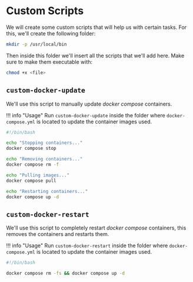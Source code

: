 # Custom Scripts

We will create some custom scripts that will help us with certain tasks. For this, we'll create the following folder:

```bash
mkdir -p /usr/local/bin
```

Then inside this folder we'll insert all the scripts that we'll add here. Make sure to make them executable with:

```bash
chmod +x <file>
```

## `custom-docker-update`

We'll use this script to manually update *docker compose* containers.

!!! info "Usage"
    Run `custom-docker-update` inside the folder where `docker-compose.yml` is located to update the container images used.

```bash
#!/bin/bash

echo "Stopping containers..."
docker compose stop

echo "Removing containers..."
docker compose rm -f

echo "Pulling images..."
docker compose pull

echo "Restarting containers..."
docker compose up -d
```

## `custom-docker-restart`

We'll use this script to completely restart *docker compose* containers, this removes the containers and restarts them.

!!! info "Usage"
    Run `custom-docker-restart` inside the folder where `docker-compose.yml` is located to update the container images used.

```bash
#!/bin/bash

docker compose rm -fs && docker compose up -d
```
